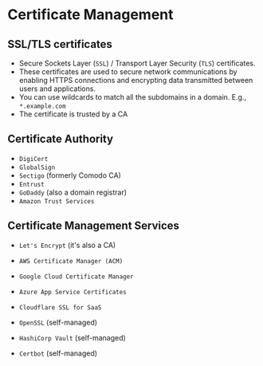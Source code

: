 # Certificate Management

## SSL/TLS certificates

- Secure Sockets Layer (`SSL`) / Transport Layer Security (`TLS`) certificates.
- These certificates are used to secure network communications by enabling HTTPS connections and encrypting data transmitted between users and applications.
- You can use wildcards to match all the subdomains in a domain. E.g., `*.example.com`
- The certificate is trusted by a CA

## Certificate Authority

- `DigiCert`
- `GlobalSign`
- `Sectigo` (formerly Comodo CA)
- `Entrust`
- `GoDaddy` (also a domain registrar)
- `Amazon Trust Services`

## Certificate Management Services

- `Let's Encrypt` (it's also a CA)
- `AWS Certificate Manager (ACM)`
- `Google Cloud Certificate Manager`
- `Azure App Service Certificates`
- `Cloudflare SSL for SaaS`

- `OpenSSL` (self-managed)
- `HashiCorp Vault` (self-managed)
- `Certbot` (self-managed)
